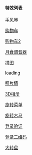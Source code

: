 #### 特效列表


<a href="https://zou12e.github.io/special_effects/accordion" target="_blank" >手风琴</a>

<a href="https://zou12e.github.io/special_effects/cart" target="_blank" >购物车</a>

<a href="https://zou12e.github.io/special_effects/cart2" target="_blank" >购物车2</a>

<a href="https://zou12e.github.io/special_effects/eclipse" target="_blank" >月食调音器</a>

<a href="https://zou12e.github.io/special_effects/jigsaw" target="_blank" >拼图</a>

<a href="https://zou12e.github.io/special_effects/loading" target="_blank" >loading</a>

<a href="https://zou12e.github.io/special_effects/photo_wall" target="_blank" >照片墙</a>

<a href="https://zou12e.github.io/special_effects/photo_3d" target="_blank" >3D相册</a>

<a href="https://zou12e.github.io/special_effects/rotate_menu" target="_blank" >旋转菜单</a>

<a href="https://zou12e.github.io/special_effects/whirligig" target="_blank" >旋转木马</a>

<a href="https://zou12e.github.io/special_effects/login" target="_blank" >登录验证</a>

<a href="https://zou12e.github.io/special_effects/login_code" target="_blank" >登录二维码</a>

<a href="https://zou12e.github.io/special_effects/dial" target="_blank" >大转盘</a>



